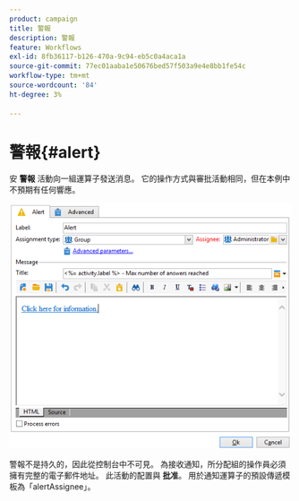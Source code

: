 ```yaml
---
product: campaign
title: 警報
description: 警報
feature: Workflows
exl-id: 8fb36117-b126-470a-9c94-eb5c0a4aca1a
source-git-commit: 77ec01aaba1e50676bed57f503a9e4e8bb1fe54c
workflow-type: tm+mt
source-wordcount: '84'
ht-degree: 3%

---
```


# 警報{#alert}



安 **警報** 活動向一組運算子發送消息。 它的操作方式與審批活動相同，但在本例中不預期有任何響應。

![](assets/edit_alerte.png)

警報不是持久的，因此從控制台中不可見。 為接收通知，所分配組的操作員必須擁有完整的電子郵件地址。 此活動的配置與 **批准**。 用於通知運算子的預設傳遞模板為「alertAssignee」。
